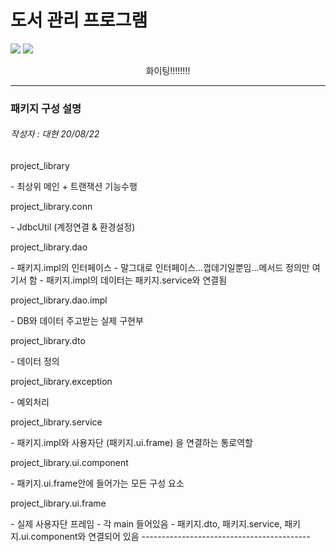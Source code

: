 # 도서 관리 프로그램

<img src="https://img.shields.io/badge/%ED%94%84%EB%A1%9C%EC%A0%9D%ED%8A%B8%20%EC%8B%9C%EC%9E%91-2020.07.29-green"> <img src="https://img.shields.io/badge/%ED%94%84%EB%A1%9C%EC%A0%9D%ED%8A%B8%20%EC%A2%85%EB%A3%8C-2020.09.04-orange">

<p align="center">
화이팅!!!!!!!!

------------------------------------------
### 패키지 구성 설명
###### 작성자 : 대현 20/08/22

<p>project_library</p> 
- 최상위 메인 + 트랜잭션 기능수행

<p>project_library.conn</p>
- JdbcUtil (계정연결 & 환경설정)

<p>project_library.dao</p>
- 패키지.impl의 인터페이스
- 말그대로 인터페이스...껍데기일뿐임...메서드 정의만 여기서 함
- 패키지.impl의 데이터는 패키지.service와 연결됨

<p>project_library.dao.impl</p>
- DB와 데이터 주고받는 실제 구현부

<p>project_library.dto</p>
- 데이터 정의

<p>project_library.exception</p>
- 예외처리

<p>project_library.service</p>
- 패키지.impl와 사용자단 (패키지.ui.frame) 을 연결하는 통로역할

<p>project_library.ui.component</p>
- 패키지.ui.frame안에 들어가는 모든 구성 요소

<p>project_library.ui.frame</p>
- 실제 사용자단 프레임
- 각 main 들어있음 
- 패키지.dto, 패키지.service, 패키지.ui.component와 연결되어 있음
------------------------------------------

